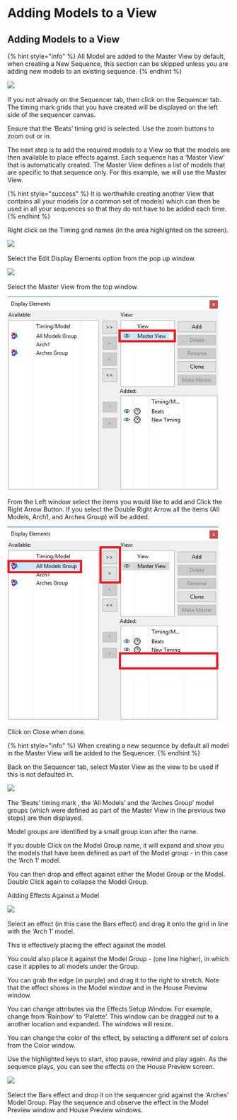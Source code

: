 # Adding Models to a View

## Adding Models to a View

{% hint style="info" %}
All Model are added to the Master View by default, when creating a New Sequence, this section can be skipped unless you are adding new models to an existing sequence.
{% endhint %}

![](https://lh3.googleusercontent.com/jENclhidkyISETF9-Mc-1beeZPt8-8yrzf1UA6PqHAwgtqQxPl0eqk5PpktNxcvV2lmVxiKDNfGX4oXmybAkrrbaehfZBK77umaI6jF4XJrH1Hi5OTgzUaeFLeYxC88hjnZ70HPw)

If you not already on the Sequencer tab, then click on the Sequencer tab. The timing mark grids that you have created will be displayed on the left side of the sequencer canvas.

Ensure that the ‘Beats’ timing grid is selected. Use the zoom buttons to zoom out or in.

The next step is to add the required models to a View so that the models are then available to place effects against.  Each sequence has a ‘Master View’ that is automatically created. The Master View defines a list of models that are specific to that sequence only. For this example, we will use the Master View.

{% hint style="success" %}
It is worthwhile creating another View that contains all your models \(or a common set of models\) which can then be used in all your sequences so that they do not have to be added each time.
{% endhint %}

Right click on the Timing grid names \(in the area highlighted on the screen\).

![](https://lh3.googleusercontent.com/BnLQSrxld55468TThNu2pcDFtomWjYc2W8xYLwTj3SRKgk3UkwJu4fJexZOYiRsAt3h4tp2r1WUtHYZDB-zyyBVZjjNwNDVPWlKbyVhjXAg0Y2-016c9PD-B3EPw3Iihs_QlLas2)

Select the Edit Display Elements option from the pop up window.

![](https://lh5.googleusercontent.com/ulL6RSBnP1k22c_RYnGyg-K6sDCHs5b_kGTzMDkHj5tuAAq5snpVnagIg2JBH9XP2sC2bmguTkd26m_Dpirf-xgS1kfRtiaEQhcBUJ-JQvJw9KD7NATtsAyuctUTJt2d5ZS4hlzt)

Select the Master View from the top window.

![](../../../.gitbook/assets/image%20%28187%29.png)

From the Left window select the items you would like to add and Click the Right Arrow Button. If you select the Double Right Arrow all the items \(All Models, Arch1, and Arches Group\) will be added.

![](../../../.gitbook/assets/image%20%28696%29.png)

Click on Close when done.

{% hint style="info" %}
When creating a new sequence by default all model in the Master View will be added to the Sequencer.
{% endhint %}

Back on the Sequencer tab, select Master View as the view to be used if this is not defaulted in.

![](https://lh3.googleusercontent.com/w4sZXxRo-7KZeLFN34hTW-jhEovhqHNefgGao8uuO-EvDodkn3-85zctmigt-Ku373JkpXS_EHpctj61UUqlscLs9XbttO5IYlqMbI__B6ouxiji638R_tmVUu9rg4dJy4dmFFJW)

The ‘Beats’ timing mark , the ‘All Models’ and the ‘Arches Group’ model groups \(which were defined as part of the Master View in the previous two steps\) are then displayed.

Model groups are identified by a small group icon after the name.

If you double Click on the  Model Group name, it will expand and show you the models that have been defined as part of the Model group - in this case the ‘Arch 1’ model.

You can then drop and effect against either the Model Group or the Model.  Double Click again to collapse the Model Group.

Adding Effects Against a Model

![](https://lh6.googleusercontent.com/zmorjTmfyYML-w0LkxfmJL0cU4jr-JEgyrstW4z6yPWwjvZYa-QL6Z4kyzUr6PO6b0MWULgad04rtwMHYDm_1y0QnvHQZNVJRHmHvxThpRflmMZfQL98uKqRH7J42M5mdLhxQMWA)

Select an effect \(in this case the Bars effect\) and drag it onto the grid in line with the ‘Arch 1’ model.

This is effectively placing the effect against the model.  

You could also place it against the Model Group - \(one line higher\), in which case it applies to all models under the Group.

You can grab the edge \(in purple\) and drag it to the right to stretch.  Note that the effect shows in the Model window and in the House Preview window.

You can change attributes via the Effects Setup Window.  For example, change from ‘Rainbow’ to ‘Palette’. This window can be dragged out to a another location and expanded. The windows will resize.

You can change the color of the effect, by selecting a different set of colors from the Color window.

Use the highlighted keys to start, stop pause, rewind and play again.  As the sequence plays, you can see the effects on the House Preview screen.

![](https://lh6.googleusercontent.com/H6VHYfYnPtiRFGdb3a5PRMPA02uqju5cqvD69bZGeaiJkf-ewUEoziL7HcdBkxo3v1VZcQu9sAuo7Yq1vEr__yzUNmwqN7Ar4ui3gsgd8npEZrx8SUU0wgOjVRmMcRpor4UV9cNu)

Select the Bars effect and drop it on the sequencer grid against the ‘Arches’ Model Group. Play the sequence and observe the effect in the Model Preview window and House Preview windows.

